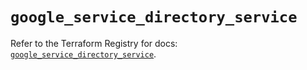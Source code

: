 # `google_service_directory_service`

Refer to the Terraform Registry for docs: [`google_service_directory_service`](https://registry.terraform.io/providers/hashicorp/google-beta/5.27.0/docs/resources/google_service_directory_service).
